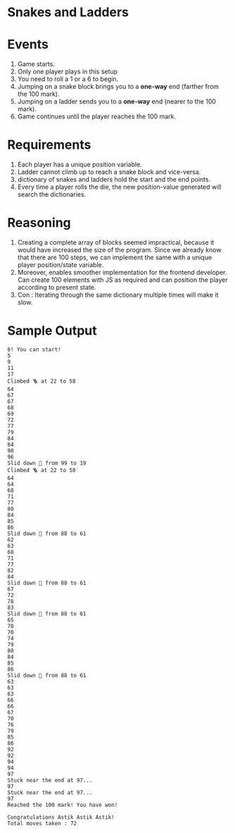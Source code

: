 # Snakes and Ladders


# Events 

1. Game starts.
2. Only one player plays in this setup
3. You need to roll a 1 or a 6 to begin.
4. Jumping on a snake block brings you to a **one-way** end (farther from the 100 mark).
5. Jumping on a ladder sends you to a **one-way** end (nearer to the 100 mark).
6. Game continues until the player reaches the 100 mark.


# Requirements

1. Each player has a unique position variable.
2. Ladder cannot climb up to reach a snake block and vice-versa.
3. dictionary of snakes and ladders hold the start and the end points.
4. Every time a player rolls the die, the new position-value generated will search the dictionaries.

# Reasoning
1. Creating a complete array of blocks seemed impractical, because it would have increased the 
   size of the program. Since we already know that there are 100 steps, we can 
   implement the same with a unique player position/state variable.
2. Moreover, enables smoother implementation for the frontend developer. Can create 100 
   elements with JS as required and can position the player according to present state.  
3. Con : Iterating through the same dictionary multiple times will make it slow.

# Sample Output
``` 
6! You can start!
5
9
11
17
Climbed 🪜 at 22 to 58
64
67
67
68
69
72
77
79
84
84
90
96
Slid down 🐍 from 99 to 19
Climbed 🪜 at 22 to 58
64
64
68
71
77
80
84
85
86
Slid down 🐍 from 88 to 61
62
63
68
71
77
82
84
Slid down 🐍 from 88 to 61
67
72
78
83
Slid down 🐍 from 88 to 61
65
70
70
74
79
80
84
85
86
Slid down 🐍 from 88 to 61
63
63
63
66
66
67
70
76
79
85
86
92
92
94
94
97
Stuck near the end at 97...
97
Stuck near the end at 97...
97
Reached the 100 mark! You have won!

Congratulations Astik Astik Astik!
Total moves taken : 72

```
